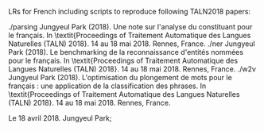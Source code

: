 LRs for French including scripts to reproduce following TALN2018 papers:

./parsing	Jungyeul Park (2018). Une note sur l'analyse du constituant pour le français. In \textit{Proceedings of Traitement Automatique des Langues Naturelles (TALN) 2018}. 14 au 18 mai 2018. Rennes, France. 
./ner		Jungyeul Park (2018). Le benchmarking de la reconnaissance d'entités nommées pour le français. In \textit{Proceedings of Traitement Automatique des Langues Naturelles (TALN) 2018}. 14 au 18 mai 2018. Rennes, France. 
./w2v		Jungyeul Park (2018). L'optimisation du plongement de mots pour le français : une application de la classification des phrases. In \textit{Proceedings of Traitement Automatique des Langues Naturelles (TALN) 2018}. 14 au 18 mai 2018. Rennes, France. 

Le 18 avril 2018. Jungyeul Park; 

